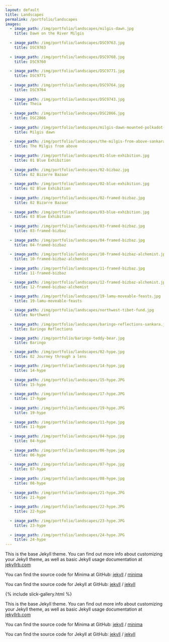```yaml
---
layout: default
title: Landscapes
permalink: /portfolio/landscapes
images:
  - image_path: /img/portfolio/landscapes/milgis-dawn.jpg
    title: Dawn on the River Milgis
  
  - image_path: /img/portfolio/landscapes/DSC9763.jpg
    title: DSC9763
  
  - image_path: /img/portfolio/landscapes/DSC9760.jpg
    title: DSC9760
  
  - image_path: /img/portfolio/landscapes/DSC9771.jpg
    title: DSC9771
  
  - image_path: /img/portfolio/landscapes/DSC9764.jpg
    title: DSC9764
  
  - image_path: /img/portfolio/landscapes/DSC9743.jpg
    title: Theia
  
  - image_path: /img/portfolio/landscapes/DSC2866.jpg
    title: DSC2866
    
  - image_path: /img/portfolio/landscapes/milgis-dawn-mounted-polkadot-show.jpg
    title: Milgis dawn
  
  - image_path: /img/portfolio/landscapes/the-milgis-from-above-sankara.jpg
    title: The Milgis from above
  
  - image_path: /img/portfolio/landscapes/01-blue-exhibition.jpg
    title: 01 Blue Exhibition
  
  - image_path: /img/portfolio/landscapes/02-bizbaz.jpg
    title: 02 Bizarre Bazaar 
  
  - image_path: /img/portfolio/landscapes/02-blue-exhibition.jpg
    title: 02 Blue Exhibition
  
  - image_path: /img/portfolio/landscapes/02-framed-bizbaz.jpg
    title: 02 Bizarre Bazaar
  
  - image_path: /img/portfolio/landscapes/03-blue-exhibition.jpg
    title: 03 Blue Exhibition
  
  - image_path: /img/portfolio/landscapes/03-framed-bizbaz.jpg
    title: 03-framed-bizbaz
  
  - image_path: /img/portfolio/landscapes/04-framed-bizbaz.jpg
    title: 04-framed-bizbaz
  
  - image_path: /img/portfolio/landscapes/10-framed-bizbaz-alchemist.jpg
    title: 10-framed-bizbaz-alchemist
  
  - image_path: /img/portfolio/landscapes/11-framed-bizbaz.jpg
    title: 11-framed-bizbaz

  - image_path: /img/portfolio/landscapes/12-framed-bizbaz-alchemist.jpg
    title: 12-framed-bizbaz-alchemist
  
  - image_path: /img/portfolio/landscapes/19-lamu-moveable-feasts.jpg
    title: 19-lamu-moveable-feasts

  - image_path: /img/portfolio/landscapes/northwest-tibet-fund.jpg
    title: Northwest
  
  - image_path: /img/portfolio/landscapes/baringo-reflections-sankara.jpg
    title: Baringo Reflections

  - image_path: /img/portfolio/baringo-teddy-bear.jpg
    title: Baringo

  - image_path: /img/portfolio/landscapes/02-hype.jpg
    title: 02 Journey through a lens

  - image_path: /img/portfolio/landscapes/14-hype.jpg
    title: 14-hype
  
  - image_path: /img/portfolio/landscapes/15-hype.JPG
    title: 15-hype
  
  - image_path: /img/portfolio/landscapes/17-hype.JPG
    title: 17-hype
  
  - image_path: /img/portfolio/landscapes/19-hype.JPG
    title: 19-hype
  
  - image_path: /img/portfolio/landscapes/11-hype.jpg
    title: 11-hype
    
  - image_path: /img/portfolio/landscapes/04-hype.jpg
    title: 04-hype
  
  - image_path: /img/portfolio/landscapes/06-hype.jpg
    title: 06-hype
  
  - image_path: /img/portfolio/landscapes/07-hype.jpg
    title: 07-hype
  
  - image_path: /img/portfolio/landscapes/08-hype.jpg
    title: 08-hype
    
  - image_path: /img/portfolio/landscapes/21-hype.JPG
    title: 21-hype
  
  - image_path: /img/portfolio/landscapes/22-hype.JPG
    title: 22-hype
  
  - image_path: /img/portfolio/landscapes/23-hype.JPG
    title: 23-hype
  
  - image_path: /img/portfolio/landscapes/24-hype.JPG
    title: 24-hype
---
```


This is the base Jekyll theme. You can find out more info about customizing your Jekyll theme, as well as basic Jekyll usage documentation at [jekyllrb.com](https://jekyllrb.com/)

You can find the source code for Minima at GitHub:
[jekyll][jekyll-organization] /
[minima](https://github.com/jekyll/minima)

You can find the source code for Jekyll at GitHub:
[jekyll][jekyll-organization] /
[jekyll](https://github.com/jekyll/jekyll)


[jekyll-organization]: https://github.com/jekyll


{% include slick-gallery.html %}

This is the base Jekyll theme. You can find out more info about customizing your Jekyll theme, as well as basic Jekyll usage documentation at [jekyllrb.com](https://jekyllrb.com/)

You can find the source code for Minima at GitHub:
[jekyll][jekyll-organization] /
[minima](https://github.com/jekyll/minima)

You can find the source code for Jekyll at GitHub:
[jekyll][jekyll-organization] /
[jekyll](https://github.com/jekyll/jekyll)


[jekyll-organization]: https://github.com/jekyll
